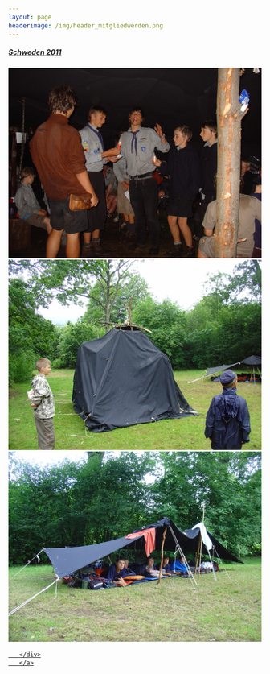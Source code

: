 ```yaml
---
layout: page
headerimage: /img/header_mitgliedwerden.png
---
```


<div class="grid">
   <div class="row cells3">
     <div class="cell">
      <a href= "https://www.flickr.com/photos/141398173@N07/albums/72157668327830950" > 
      <h5>Schweden 2011</h5>
       <div class="carousel" data-role="carousel" data-height="200" data-controls="false" data-markers="false" data-effect="fade">
                            <div class="slide"><img src="/img/schweden_2011/b03.png" data-role="fitImage" data-format="fill"></div>
                            <div class="slide"><img src="/img/schweden_2011/b02.png" data-role="fitImage" data-format="fill"></div>
                            <div class="slide"><img src="/img/schweden_2011/b01.png" data-role="fitImage" data-format="fill"></div>
                       
       </div>
       </a>
   </div>
  </div>
 </div>              



